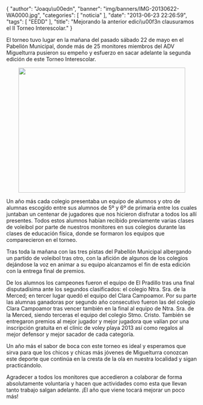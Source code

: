 {
  "author": "Joaqu\u00edn", 
  "banner": "img/banners/IMG-20130622-WA0000.jpg", 
  "categories": [
    "noticia"
  ], 
  "date": "2013-06-23 22:26:59", 
  "tags": [
    "EEDD"
  ], 
  "title": "Mejorando la anterior edici\u00f3n clausuramos el II Torneo Interescolar."
}

El torneo tuvo lugar en la mañana del pasado sábado 22 de mayo en el Pabellón Municipal, donde más de 25 monitores miembros del ADV Miguelturra pusieron su empeño y esfuerzo en sacar adelante la segunda edición de este Torneo Interescolar.

<center>
<img src="http://www.advmiguelturra.org/img/banners/IMG-20130622-WA0000.jpg" height="330" width="440"/> </center>

Un año más cada colegio presentaba un equipo de alumnos y otro de alumnas escogido entre sus alumnos de 5º y 6º de primaria entre los cuales juntaban un centenar de jugadores que nos hicieron disfrutar a todos los allí presentes. Todos estos alumnos habían recibido previamente varias clases de voleibol por parte de nuestros monitores en sus colegios durante las clases de educación física, donde se formaron los equipos que comparecieron en el torneo.

Tras toda la mañana con las tres pistas del Pabellón Municipal albergando un partido de voleibol tras otro, con la afición de algunos de los colegios dejándose la voz en animar a su equipo alcanzamos el fin de esta edición con la entrega final de premios.

De los alumnos los campeones fueron el equipo de El Pradillo tras una final disputadísima ante los segundos clasificados: el colegio Ntra. Sra. de la Merced; en tercer lugar quedó el equipo del Clara Campoamor. Por su parte las alumnas ganadoras por segundo año consecutivo fueron las del colegio Clara Campoamor tras vencer también en la final al equipo de Ntra. Sra. de la Merced, siendo terceras el equipo del colegio Stmo. Cristo. También se entregaron premios al mejor jugador y mejor jugadora que valían por una inscripción gratuita en el clínic de voley playa 2013 así como regalos al mejor defensor y mejor sacador de cada categoría.

Un año más el sabor de boca con este torneo es ideal y esperamos que sirva para que los chicos y chicas más jóvenes de Miguelturra conozcan este deporte que continúa en la cresta de la ola en nuestra localidad y sigan practicándolo.

Agradecer a todos los monitores que accedieron a colaborar de forma absolutamente voluntaria y hacen que actividades como esta que llevan tanto trabajo salgan adelante. ¡El año que viene tocará mejorar un poco más!

